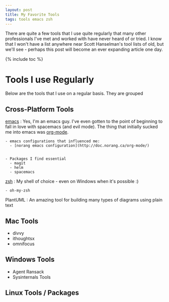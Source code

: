 ```yaml
---
layout: post
title: My Favorite Tools
tags: tools emacs zsh
---
```


There are quite a few tools that I use quite regularly that many other
professionals I've met and worked with have never heard of or tried.  I know
that I won't have a list anywhere near Scott Hanselman's tool lists of old, but
we'll see - perhaps this post will become an ever expanding article one day.


{% include toc %}

# Tools I use Regularly

Below are the tools that I use on a regular basis.  They are grouped

## Cross-Platform Tools

[emacs][emacs]
: Yes, I'm an emacs guy.  I've even gotten to the point of beginning to fall in
  love with spacemacs (and evil mode).  The thing that initially sucked me into
  emacs was [org-mode][org-mode].
  
    - emacs configurations that influenced me:
      - [norang emacs configuration](http://doc.norang.ca/org-mode/)
      
      
    - Packages I find essential
      - magit
      - helm
      - spacemacs
  
[zsh][zsh]
: My shell of choice - even on Windows when it's possible :)

    - oh-my-zsh
    
PlantUML
: An amazing tool for building many types of diagrams using plain text

## Mac Tools

  - divvy
  - ithoughtsx
  - omnifocus
  
## Windows Tools

  - Agent Ransack
  - Sysinternals Tools
  
## Linux Tools / Packages



[hn]: https://news.ycombinator.com
[org-mode]: https://worg.org 
[emacs]: https://www.gnu.org/software/emacs/
[zsh]: http://zsh.sourceforge.net

